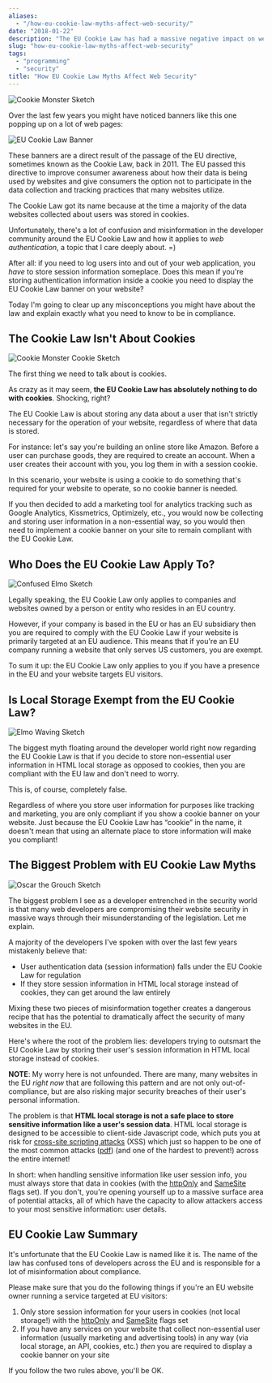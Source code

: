 ```yaml
---
aliases:
  - "/how-eu-cookie-law-myths-affect-web-security/"
date: "2018-01-22"
description: "The EU Cookie Law has had a massive negative impact on website security. Here's why."
slug: "how-eu-cookie-law-myths-affect-web-security"
tags:
  - "programming"
  - "security"
title: "How EU Cookie Law Myths Affect Web Security"
---
```



![Cookie Monster Sketch][]

Over the last few years you might have noticed banners like this one popping up on a lot of web pages:

![EU Cookie Law Banner][]

These banners are a direct result of the passage of the EU directive, sometimes
known as the Cookie Law, back in 2011. The EU passed this directive to improve
consumer awareness about how their data is being used by websites and give
consumers the option not to participate in the data collection and tracking
practices that many websites utilize.

The Cookie Law got its name because at the time a majority of the data websites
collected about users was stored in cookies.

Unfortunately, there's a lot of confusion and misinformation in the developer
community around the EU Cookie Law and how it applies to *web authentication*, a
topic that I care deeply about. =)

After all: if you need to log users into and out of your web application, you
*have* to store session information someplace. Does this mean if you're storing
authentication information inside a cookie you need to display the EU Cookie Law
banner on your website?

Today I'm going to clear up any misconceptions you might have about the law and
explain exactly what you need to know to be in compliance.


## The Cookie Law Isn't About Cookies

![Cookie Monster Cookie Sketch][]

The first thing we need to talk about is cookies.

As crazy as it may seem, **the EU Cookie Law has absolutely nothing to do with
cookies**. Shocking, right?

The EU Cookie Law is about storing any data about a user that isn't strictly
necessary for the operation of your website, regardless of where that data is
stored.

For instance: let's say you're building an online store like Amazon. Before a
user can purchase goods, they are required to create an account. When a user
creates their account with you, you log them in with a session cookie.

In this scenario, your website is using a cookie to do something that's required
for your website to operate, so no cookie banner is needed.

If you then decided to add a marketing tool for analytics tracking such as
Google Analytics, Kissmetrics, Optimizely, etc., you would now be collecting
and storing user information in a non-essential way, so you would then need to
implement a cookie banner on your site to remain compliant with the EU Cookie
Law.


## Who Does the EU Cookie Law Apply To?

![Confused Elmo Sketch][]

Legally speaking, the EU Cookie Law only applies to companies and websites owned
by a person or entity who resides in an EU country.

However, if your company is based in the EU or has an EU subsidiary then you are
required to comply with the EU Cookie Law if your website is primarily targeted
at an EU audience. This means that if you're an EU company running a website
that only serves US customers, you are exempt.

To sum it up: the EU Cookie Law only applies to you if you have a presence in
the EU and your website targets EU visitors.


## Is Local Storage Exempt from the EU Cookie Law?

![Elmo Waving Sketch][]

The biggest myth floating around the developer world right now regarding the EU
Cookie Law is that if you decide to store non-essential user information in HTML
local storage as opposed to cookies, then you are compliant with the EU law and
don't need to worry.

This is, of course, completely false.

Regardless of where you store user information for purposes like tracking and
marketing, you are only compliant if you show a cookie banner on your website.
Just because the EU Cookie Law has “cookie” in the name, it doesn't mean that
using an alternate place to store information will make you compliant!


## The Biggest Problem with EU Cookie Law Myths

![Oscar the Grouch Sketch][]

The biggest problem I see as a developer entrenched in the security world is
that many web developers are compromising their website security in massive ways
through their misunderstanding of the legislation. Let me explain.

A majority of the developers I've spoken with over the last few years mistakenly
believe that:

- User authentication data (session information) falls under the EU Cookie Law
  for regulation
- If they store session information in HTML local storage instead of cookies,
  they can get around the law entirely

Mixing these two pieces of misinformation together creates a dangerous recipe
that has the potential to dramatically affect the security of many websites in
the EU.

Here's where the root of the problem lies: developers trying to outsmart the EU
Cookie Law by storing their user's session information in HTML local storage
instead of cookies.

**NOTE**: My worry here is not unfounded. There are many, many websites in the
EU *right now* that are following this pattern and are not only
out-of-compliance, but are also risking major security breaches of their user's
personal information.

The problem is that **HTML local storage is not a safe place to store sensitive
information like a user's session data**. HTML local storage is designed to be
accessible to client-side Javascript code, which puts you at risk for
[cross-site scripting attacks][] (XSS) which just so happen to be one of the
most common attacks ([pdf][]) (and one of the hardest to prevent!) across the
entire internet!

In short: when handling sensitive information like user session info, you must
always store that data in cookies (with the [httpOnly][] and [SameSite][] flags
set). If you don't, you're opening yourself up to a massive surface area of
potential attacks, all of which have the capacity to allow attackers access to
your most sensitive information: user details.


## EU Cookie Law Summary

It's unfortunate that the EU Cookie Law is named like it is. The name of the law
has confused tons of developers across the EU and is responsible for a lot of
misinformation about compliance.

Please make sure that you do the following things if you're an EU website owner
running a service targeted at EU visitors:

1. Only store session information for your users in cookies (not local storage!)
   with the [httpOnly][] and [SameSite][] flags set
2. If you have any services on your website that collect non-essential user
   information (usually marketing and advertising tools) in any way (via local
   storage, an API, cookies, etc.) *then* you are required to display a cookie
   banner on your site

If you follow the two rules above, you'll be OK.


  [Cookie Monster Sketch]: /static/images/2018/cookie-monster-sketch.jpg "Cookie Monster Sketch"
  [EU Cookie Law Banner]: /static/images/2018/eu-cookie-law-banner.png "EU Cookie Law Banner"
  [Cookie Monster Cookie Sketch]: /static/images/2018/cookie-monster-cookie-sketch.jpg "Cookie Monster Cookie Sketch"
  [Big Bird Sketch]: /static/images/2018/big-bird-sketch.jpg "Big Bird Sketch"
  [Confused Elmo Sketch]: /static/images/2018/confused-elmo-sketch.jpg "Confused Elmo Sketch"
  [Elmo Waving Sketch]: /static/images/2018/elmo-waving-sketch.jpg "Elmo Waving Sketch"
  [Oscar the Grouch Sketch]: /static/images/2018/oscar-the-grouch-sketch.jpg "Oscar the Grouch Sketch"
  [cross-site scripting attacks]: https://www.owasp.org/index.php/Cross-site_Scripting_(XSS) "Cross Site Scripting OWASP"
  [pdf]: https://www.owasp.org/images/7/72/OWASP_Top_10-2017_%28en%29.pdf.pdf "OWASP Top 10 List"
  [httpOnly]: https://www.owasp.org/index.php/HttpOnly "httpOnly Cookie Flag OWASP"
  [SameSite]: https://www.owasp.org/index.php/SameSite "SameSite Cookie Flag OWASP"
